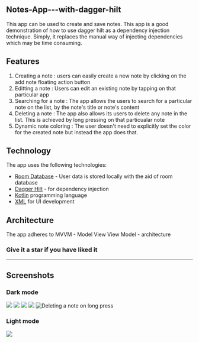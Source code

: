 ## Notes-App---with-dagger-hilt
 This app can be used to create and save notes.
 This app is a good demonstration of how to use dagger hilt as a dependency injection technique. 
 Simply, it replaces the manual way of injecting dependencies which may be time consuming. 

## Features
 1. Creating a note : users can easily create a new note by clicking on the add note floating action button
 2. Editting a note : Users can edit an existing note by tapping on that particular app
 3. Searching for a note : The app allows the users to search for a particular note on the list, by the note's title or note's content
 4. Deleting a note : The app also allows its users to delete any note in the list. This is achieved by long pressing on that particualar note
 5. Dynamic note coloring : The user doesn't need to explicitly set the color for the created note but instead the app does that.

## Technology
The app uses the following technologies:
* [Room Database](https://developer.android.com/training/data-storage/room) - User data is stored locally with the aid of room database
* [Dagger Hilt](https://dagger.dev/hilt/) - for dependency injection
* [Kotlin](https://kotlinlang.org/) programming language
* [XML](https://developer.android.com/codelabs/basic-android-kotlin-training-xml-layouts#0) for UI development

## Architecture
The app adheres to MVVM - Model View View Model - architecture

### Give it a star if you have liked it
***
## Screenshots
### Dark mode
![](https://github.com/GitongaMurithi/Notes-App---with-dagger-hilt/blob/master/app/src/main/java/com/example/notes/screenshots/Screenshot%20(61).png)
![](https://github.com/GitongaMurithi/Notes-App---with-dagger-hilt/blob/master/app/src/main/java/com/example/notes/screenshots/Screenshot%20(62).png)
![](https://github.com/GitongaMurithi/Notes-App---with-dagger-hilt/blob/master/app/src/main/java/com/example/notes/screenshots/Screenshot%20(63).png)
![](https://github.com/GitongaMurithi/Notes-App---with-dagger-hilt/blob/master/app/src/main/java/com/example/notes/screenshots/Screenshot%20(64).png)
![Deleting a note on long press](https://github.com/GitongaMurithi/Notes-App---with-dagger-hilt/blob/master/app/src/main/java/com/example/notes/screenshots/Screenshot%20(65).png)

### Light mode
![](https://github.com/GitongaMurithi/Notes-App---with-dagger-hilt/blob/master/app/src/main/java/com/example/notes/screenshots/Screenshot%20(66).png)


